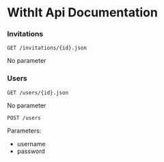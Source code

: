 # WithIt Api Documentation

### Invitations

    GET /invitations/{id}.json
    
No parameter

### Users

    GET /users/{id}.json

No parameter    

    POST /users
  
Parameters:
* username 
* password
